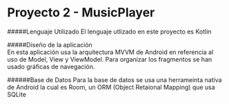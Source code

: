 # Proyecto 2 - MusicPlayer
#####Lenguaje Utilizado 
El lenguaje utlizado en este proyecto es Kotlin 

#####Diseño de la aplicación   
En esta aplicación usa la arquitectura MVVM de Android en referencia al uso de Model, View y ViewModel. 
Para organizar los fragmentos se han usado gráficas de navegación.

######Base de Datos
Para la base de datos se usa una herrameinta nativa de Android la cual es Room, un  ORM (Object Retaional Mapping) 
que usa SQLite




